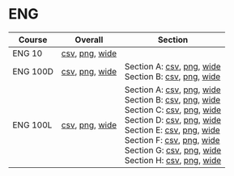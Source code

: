 # ENG

| Course | Overall | Section |
| ------ | ------- | ------- |
| ENG 10 | [csv](https://github.com/UCSD-Historical-Enrollment-Data/2025Winter/blob/main/overall/ENG%2010.csv), [png](https://raw.githubusercontent.com/UCSD-Historical-Enrollment-Data/2025Winter/main/plot_overall/ENG%2010.png), [wide](https://raw.githubusercontent.com/UCSD-Historical-Enrollment-Data/2025Winter/main/plot_overall_wide/ENG%2010.png) |  |
| ENG 100D | [csv](https://github.com/UCSD-Historical-Enrollment-Data/2025Winter/blob/main/overall/ENG%20100D.csv), [png](https://raw.githubusercontent.com/UCSD-Historical-Enrollment-Data/2025Winter/main/plot_overall/ENG%20100D.png), [wide](https://raw.githubusercontent.com/UCSD-Historical-Enrollment-Data/2025Winter/main/plot_overall_wide/ENG%20100D.png) | Section A: [csv](https://github.com/UCSD-Historical-Enrollment-Data/2025Winter/blob/main/section/ENG%20100D_A.csv), [png](https://raw.githubusercontent.com/UCSD-Historical-Enrollment-Data/2025Winter/main/plot_section/ENG%20100D_A.png), [wide](https://raw.githubusercontent.com/UCSD-Historical-Enrollment-Data/2025Winter/main/plot_section_wide/ENG%20100D_A.png)<br>Section B: [csv](https://github.com/UCSD-Historical-Enrollment-Data/2025Winter/blob/main/section/ENG%20100D_B.csv), [png](https://raw.githubusercontent.com/UCSD-Historical-Enrollment-Data/2025Winter/main/plot_section/ENG%20100D_B.png), [wide](https://raw.githubusercontent.com/UCSD-Historical-Enrollment-Data/2025Winter/main/plot_section_wide/ENG%20100D_B.png) |
| ENG 100L | [csv](https://github.com/UCSD-Historical-Enrollment-Data/2025Winter/blob/main/overall/ENG%20100L.csv), [png](https://raw.githubusercontent.com/UCSD-Historical-Enrollment-Data/2025Winter/main/plot_overall/ENG%20100L.png), [wide](https://raw.githubusercontent.com/UCSD-Historical-Enrollment-Data/2025Winter/main/plot_overall_wide/ENG%20100L.png) | Section A: [csv](https://github.com/UCSD-Historical-Enrollment-Data/2025Winter/blob/main/section/ENG%20100L_A.csv), [png](https://raw.githubusercontent.com/UCSD-Historical-Enrollment-Data/2025Winter/main/plot_section/ENG%20100L_A.png), [wide](https://raw.githubusercontent.com/UCSD-Historical-Enrollment-Data/2025Winter/main/plot_section_wide/ENG%20100L_A.png)<br>Section B: [csv](https://github.com/UCSD-Historical-Enrollment-Data/2025Winter/blob/main/section/ENG%20100L_B.csv), [png](https://raw.githubusercontent.com/UCSD-Historical-Enrollment-Data/2025Winter/main/plot_section/ENG%20100L_B.png), [wide](https://raw.githubusercontent.com/UCSD-Historical-Enrollment-Data/2025Winter/main/plot_section_wide/ENG%20100L_B.png)<br>Section C: [csv](https://github.com/UCSD-Historical-Enrollment-Data/2025Winter/blob/main/section/ENG%20100L_C.csv), [png](https://raw.githubusercontent.com/UCSD-Historical-Enrollment-Data/2025Winter/main/plot_section/ENG%20100L_C.png), [wide](https://raw.githubusercontent.com/UCSD-Historical-Enrollment-Data/2025Winter/main/plot_section_wide/ENG%20100L_C.png)<br>Section D: [csv](https://github.com/UCSD-Historical-Enrollment-Data/2025Winter/blob/main/section/ENG%20100L_D.csv), [png](https://raw.githubusercontent.com/UCSD-Historical-Enrollment-Data/2025Winter/main/plot_section/ENG%20100L_D.png), [wide](https://raw.githubusercontent.com/UCSD-Historical-Enrollment-Data/2025Winter/main/plot_section_wide/ENG%20100L_D.png)<br>Section E: [csv](https://github.com/UCSD-Historical-Enrollment-Data/2025Winter/blob/main/section/ENG%20100L_E.csv), [png](https://raw.githubusercontent.com/UCSD-Historical-Enrollment-Data/2025Winter/main/plot_section/ENG%20100L_E.png), [wide](https://raw.githubusercontent.com/UCSD-Historical-Enrollment-Data/2025Winter/main/plot_section_wide/ENG%20100L_E.png)<br>Section F: [csv](https://github.com/UCSD-Historical-Enrollment-Data/2025Winter/blob/main/section/ENG%20100L_F.csv), [png](https://raw.githubusercontent.com/UCSD-Historical-Enrollment-Data/2025Winter/main/plot_section/ENG%20100L_F.png), [wide](https://raw.githubusercontent.com/UCSD-Historical-Enrollment-Data/2025Winter/main/plot_section_wide/ENG%20100L_F.png)<br>Section G: [csv](https://github.com/UCSD-Historical-Enrollment-Data/2025Winter/blob/main/section/ENG%20100L_G.csv), [png](https://raw.githubusercontent.com/UCSD-Historical-Enrollment-Data/2025Winter/main/plot_section/ENG%20100L_G.png), [wide](https://raw.githubusercontent.com/UCSD-Historical-Enrollment-Data/2025Winter/main/plot_section_wide/ENG%20100L_G.png)<br>Section H: [csv](https://github.com/UCSD-Historical-Enrollment-Data/2025Winter/blob/main/section/ENG%20100L_H.csv), [png](https://raw.githubusercontent.com/UCSD-Historical-Enrollment-Data/2025Winter/main/plot_section/ENG%20100L_H.png), [wide](https://raw.githubusercontent.com/UCSD-Historical-Enrollment-Data/2025Winter/main/plot_section_wide/ENG%20100L_H.png) |
